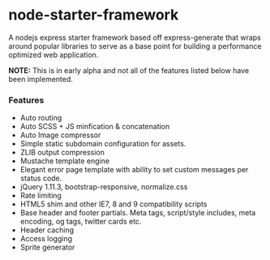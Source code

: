 # node-starter-framework
A nodejs express starter framework based off express-generate that wraps around popular libraries to serve as a base point for building a performance optimized web application.
<p><Strong>NOTE:</strong> This is in early alpha and not all of the features listed below have been implemented.</p>

<h3>Features</h3>
<ul>
  <li>Auto routing</li>
  <li>Auto SCSS + JS minfication & concatenation</li>
  <li>Auto Image compressor</li>
  <li>Simple static subdomain configuration for assets.</li>
  <li>ZLIB output compression</li>
  <li>Mustache template engine</li>
  <li>Elegant error page template with ability to set custom messages per status code.</li>
  <li>jQuery 1.11.3, bootstrap-responsive, normalize.css</li>
  <li>Rate limiting</li>
  <li>HTML5 shim and other IE7, 8 and 9 compatibility scripts</li>
  <li>Base header and footer partials. Meta tags, script/style includes, meta encoding, og tags, twitter cards etc.</li>
  <li>Header caching</li>
  <li>Access logging</li>
  <li>Sprite generator</li>
</ul>
